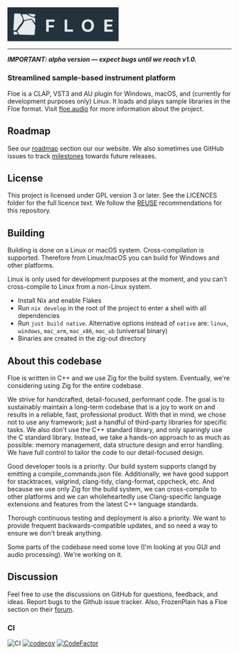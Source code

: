 <!--
SPDX-FileCopyrightText: 2018-2024 Sam Windell
SPDX-License-Identifier: CC0-1.0
-->

<a href="https://floe.audio">
  <picture>
    <source media="(prefers-color-scheme: dark)" srcset="https://raw.githubusercontent.com/Floe-Project/Floe-Logos/HEAD/horizontal_transparent.svg">
    <source media="(prefers-color-scheme: light)" srcset="https://raw.githubusercontent.com/Floe-Project/Floe-Logos/HEAD/horizontal_transparent_dark.svg">
    <img alt="Floe" src="https://raw.githubusercontent.com/Floe-Project/Floe-Logos/HEAD/horizontal_background.svg" width="250" height="auto" style="max-width: 100%;">
  </picture>
</a>

---

___IMPORTANT: alpha version — expect bugs until we reach v1.0.___

### Streamlined sample-based instrument platform
Floe is a CLAP, VST3 and AU plugin for Windows, macOS, and (currently for development purposes only) Linux. It loads and plays sample libraries in the Floe format. Visit [floe.audio](https://floe.audio) for more information about the project. 

## Roadmap
See our [roadmap](https://floe.audio/about-the-project/roadmap.html) section our our website. We also sometimes use GitHub issues to track [milestones](https://github.com/Floe-Project/Floe/milestones?direction=asc&sort=title&state=open) towards future releases. 

## License
This project is licensed under GPL version 3 or later. See the LICENCES folder for the full licence text. We follow the [REUSE](https://reuse.software/) recommendations for this repository.

## Building
Building is done on a Linux or macOS system. Cross-compilation is supported. Therefore from Linux/macOS you can build for Windows and other platforms. 

Linux is only used for development purposes at the moment, and you can't cross-compile to Linux from a non-Linux system.

- Install Nix and enable Flakes
- Run `nix develop` in the root of the project to enter a shell with all dependencies
- Run `just build native`. Alternative options instead of `native` are: `linux`, `windows`, `mac_arm`, `mac_x86`, `mac_ub` (universal binary)
- Binaries are created in the zig-out directory

## About this codebase
Floe is written in C++ and we use Zig for the build system. Eventually, we're considering using Zig for the entire codebase.

We strive for handcrafted, detail-focused, performant code. The goal is to sustainably maintain a long-term codebase that is a joy to work on and results in a reliable, fast, professional product. With that in mind, we chose not to use any framework; just a handful of third-party libraries for specific tasks. We also don't use the C++ standard library, and only sparingly use the C standard library. Instead, we take a hands-on approach to as much as possible: memory management, data structure design and error handling. We have full control to tailor the code to our detail-focused design.

Good developer tools is a priority. Our build system supports clangd by emitting a compile_commands.json file. Additionally, we have good support for stacktraces, valgrind, clang-tidy, clang-format, cppcheck, etc. And because we use only Zig for the build system, we can cross-compile to other platforms and we can wholeheartedly use Clang-specific language extensions and features from the latest C++ language standards.

Thorough continuous testing and deployment is also a priority. We want to provide frequent backwards-compatible updates, and so need a way to ensure we don't break anything.

Some parts of the codebase need some love (I'm looking at you GUI and audio processing). We're working on it.

## Discussion
Feel free to use the discussions on GitHub for questions, feedback, and ideas. Report bugs to the Github issue tracker. Also, FrozenPlain has a Floe section on their [forum](https://forum.frozenplain.com).

### CI
![CI](https://github.com/Floe-Project/Floe/actions/workflows/tests.yml/badge.svg)
[![codecov](https://codecov.io/github/Floe-Project/Floe/graph/badge.svg?token=7HEJ7SF75K)](https://codecov.io/github/Floe-Project/Floe)
[![CodeFactor](https://www.codefactor.io/repository/github/floe-project/floe/badge/main)](https://www.codefactor.io/repository/github/floe-project/floe/overview/main)

